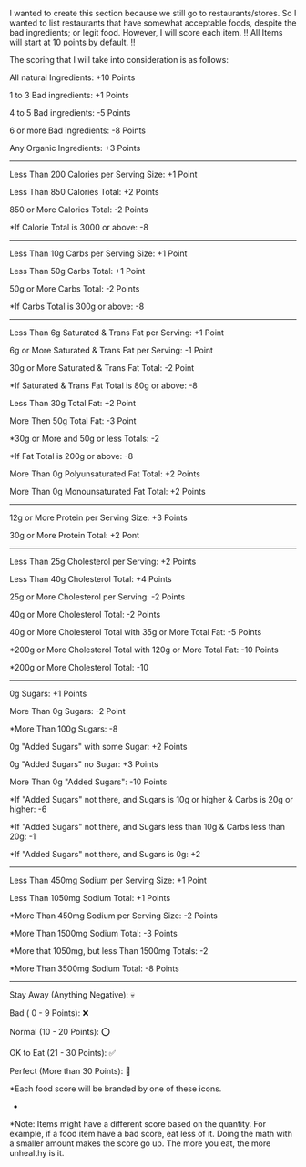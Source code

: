 I wanted to create this section because we still go to restaurants/stores. So I wanted to list restaurants that have somewhat acceptable foods, despite the bad ingredients; or legit food. However, I will score each item.
‼️ All Items will start at 10 points by default. ‼️ 

The scoring that I will take into consideration is as follows: 

All natural Ingredients: +10 Points

1 to 3 Bad ingredients:  +1 Points

4 to 5 Bad ingredients: -5 Points

6 or more Bad ingredients: -8 Points

Any Organic Ingredients: +3 Points

----

Less Than 200 Calories per Serving Size: +1 Point 

Less Than 850 Calories Total: +2 Points

850 or More Calories Total: -2 Points

*If Calorie Total is 3000 or above: -8

----

Less Than 10g Carbs per Serving Size: +1 Point

Less Than 50g Carbs Total: +1 Point

50g or More Carbs Total: -2 Points

*If Carbs Total is 300g or above: -8

----

Less Than 6g Saturated & Trans Fat per Serving: +1 Point

6g or More Saturated & Trans Fat per Serving: -1 Point

30g or More Saturated & Trans Fat Total: -2 Point

*If Saturated & Trans Fat Total is 80g or above: -8

Less Than 30g Total Fat: +2 Point

More Then 50g Total Fat: -3 Point

*30g or More and 50g or less Totals: -2

*If Fat Total is 200g or above: -8

More Than 0g Polyunsaturated Fat Total: +2 Points

More Than 0g Monounsaturated Fat Total: +2 Points

----

12g or More Protein per Serving Size: +3 Points

30g or More Protein Total: +2 Pont

----

Less Than 25g Cholesterol per Serving: +2 Points

Less Than 40g Cholesterol Total: +4 Points

25g or More Cholesterol per Serving: -2 Points

40g or More Cholesterol Total: -2 Points

40g or More Cholesterol Total with 35g or More Total Fat: -5 Points

*200g or More Cholesterol Total with 120g or More Total Fat: -10 Points

*200g or More Cholesterol Total: -10

----

0g Sugars: +1 Points 

More Than 0g Sugars: -2 Point

*More Than 100g Sugars: -8

0g "Added Sugars" with some Sugar: +2 Points

0g "Added Sugars" no Sugar: +3 Points

More Than 0g "Added Sugars": -10 Points

*If "Added Sugars" not there, and Sugars is 10g or higher & Carbs is 20g or higher: -6 

*If "Added Sugars" not there, and Sugars less than 10g & Carbs less than 20g: -1

*If "Added Sugars" not there, and Sugars is 0g: +2

----

Less Than 450mg Sodium per Serving Size: +1 Point

Less Than 1050mg Sodium Total: +1 Points

*More Than 450mg Sodium per Serving Size: -2 Points

*More Than 1500mg Sodium Total: -3 Points

*More that 1050mg, but less Than 1500mg Totals: -2

*More Than 3500mg Sodium Total: -8 Points

----

Stay Away (Anything Negative): 💀 

Bad ( 0 - 9 Points): ❌ 

Normal (10 - 20 Points): ⭕ 

OK to Eat (21 - 30 Points): ✅ 

Perfect (More than 30 Points): 💎

*Each food score will be branded by one of these icons.

-
*Note: Items might have a different score based on the quantity. For example, if a food item have a bad score, eat less of it. Doing the math with a smaller amount makes the score go up. The more you eat, the more 
unhealthy is it.
